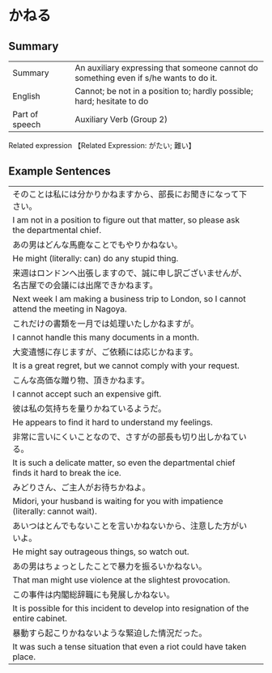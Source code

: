 # かねる

## Summary

<table><tr>   <td>Summary<td>   <td>An auxiliary expressing that someone cannot do something even if s/he wants to do it.</td><tr><tr>   <td>English<td>   <td>Cannot; be not in a position to; hardly possible; hard; hesitate to do</td><tr><tr>   <td>Part of speech<td>   <td>Auxiliary Verb (Group 2)</td><tr></table><tr>   <td>Related expression<td>   <td>【Related Expression: がたい; 難い】</td><tr></table></table>

## Example Sentences

<table><tr><td>そのことは私には分かりかねますから、部長にお聞きになって下さい。<td><tr><tr><td>I am not in a position to figure out that matter, so please ask the departmental chief.<td><tr><tr><td>あの男はどんな馬鹿なことでもやりかねない。<td><tr><tr><td>He might (literally: can) do any stupid thing.<td><tr><tr><td>来週はロンドンへ出張しますので、誠に申し訳ございませんが、名古屋での会議には出席できかねます。<td><tr><tr><td>Next week I am making a business trip to London, so I cannot attend the meeting in Nagoya.<td><tr><tr><td>これだけの書類を一月では処理いたしかねますが。<td><tr><tr><td>I cannot handle this many documents in a month.<td><tr><tr><td>大変遺憾に存じますが、ご依頼には応じかねます。<td><tr><tr><td>It is a great regret, but we cannot comply with your request.<td><tr><tr><td>こんな高価な贈り物、頂きかねます。<td><tr><tr><td>I cannot accept such an expensive gift.<td><tr><tr><td>彼は私の気持ちを量りかねているようだ。<td><tr><tr><td>He appears to find it hard to understand my feelings.<td><tr><tr><td>非常に言いにくいことなので、さすがの部長も切り出しかねている。<td><tr><tr><td>It is such a delicate matter, so even the departmental chief finds it hard to break the ice.<td><tr><tr><td>みどりさん、ご主人がお待ちかねよ。<td><tr><tr><td>Midori, your husband is waiting for you with impatience (literally: cannot wait).<td><tr><tr><td>あいつはとんでもないことを言いかねないから、注意した方がいいよ。<td><tr><tr><td>He might say outrageous things, so watch out.<td><tr><tr><td>あの男はちょっとしたことで暴力を振るいかねない。<td><tr><tr><td>That man might use violence at the slightest provocation.<td><tr><tr><td>この事件は内閣総辞職にも発展しかねない。<td><tr><tr><td>It is possible for this incident to develop into resignation of the entire cabinet.<td><tr><tr><td>暴動すら起こりかねないような緊迫した情況だった。<td><tr><tr><td>It was such a tense situation that even a riot could have taken place.<td><tr></table>

